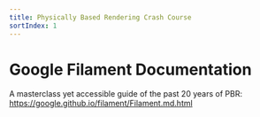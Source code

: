 ```yaml
---
title: Physically Based Rendering Crash Course
sortIndex: 1
---
```


# Google Filament Documentation

A masterclass yet accessible guide of the past 20 years of PBR: <https://google.github.io/filament/Filament.md.html>
